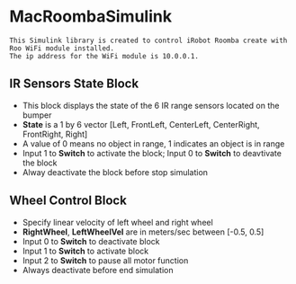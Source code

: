 # MacRoombaSimulink
```
This Simulink library is created to control iRobot Roomba create with Roo WiFi module installed.
The ip address for the WiFi module is 10.0.0.1.
```

## IR Sensors State Block
- This block displays the state of the 6 IR range sensors located on the bumper
- **State** is a 1 by 6 vector [Left, FrontLeft, CenterLeft, CenterRight, FrontRight, Right]
- A value of 0 means no object in range, 1 indicates an object is in range
- Input 1 to **Switch** to activate the block; Input 0 to **Switch** to deavtivate the block
- Alway deactivate the block before stop simulation

## Wheel Control Block
- Specify linear velocity of left wheel and right wheel
- **RightWheel**, **LeftWheelVel** are in meters/sec between [-0.5, 0.5]
- Input 0 to **Switch** to deactivate block
- Input 1 to **Switch** to activate block
- Input 2 to **Switch** to pause all motor function
- Always deactivate before end simulation
